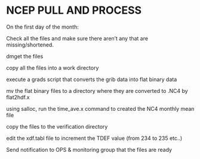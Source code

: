 # NCEP PULL AND PROCESS
On the first day of the month:

Check all the files and make sure there aren’t any that are missing/shortened.

dmget the files
  
copy all the files into a work directory

execute a grads script that converts the grib data into flat binary data

mv the flat binary files to a directory where they are converted to .NC4 by flat2hdf.x
  
using salloc, run the time_ave.x command to created the NC4 monthly mean file

copy the files to the verification directory
  
edit the xdf.tabl file to increment the TDEF value (from 234 to 235 etc..)
  
Send notification to OPS & monitoring group that the files are ready
